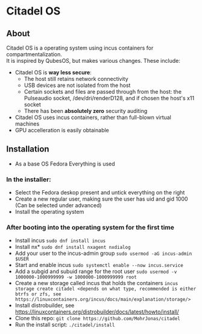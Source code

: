# Citadel OS

## About

Citadel OS is a operating system using incus containers for compartmentalization.  
It is inspired by QubesOS, but makes various changes. These include:

- Citadel OS is **way less secure**:
    - The host still retains network connectivity
    - USB devices are not isolated from the host
    - Certain sockets and files are passed through from the host: the Pulseaudio socket, /dev/dri/renderD128, and if chosen the host's x11 socket
    - There has been **absolutely zero** security auditing
- Citadel OS uses incus containers, rather than full-blown virtual machines
- GPU accelleration is easily obtainable

## Installation

- As a base OS Fedora Everything is used

### In the installer:

- Select the Fedora deskop present and untick everything on the right
- Create a new regular user, making sure the user has uid and gid 1000 (Can be selected under advanced)
- Install the operating system

### After booting into the operating system for the first time

- Install incus `sudo dnf install incus`
- Install nx* `sudo dnf install nxagent nxdialog`
- Add your user to the incus-admin group `sudo usermod -aG incus-admin $USER`
- Start and enable incus `sudo systemctl enable --now incus.service`
- Add a subgid and subuid range for the root user `sudo usermod -v 1000000-1000999999 -w 1000000-1000999999 root` 
- Create a new storage called incus that holds the containers `incus storage create citadel <depends on what type, recommended is either btrfs or zfs, see https://linuxcontainers.org/incus/docs/main/explanation/storage/>`
- Install distrobuilder, see https://linuxcontainers.org/distrobuilder/docs/latest/howto/install/
- Clone this repo: `git clone https://github.com/MohrJonas/citadel`
- Run the install script: `./citadel/install`